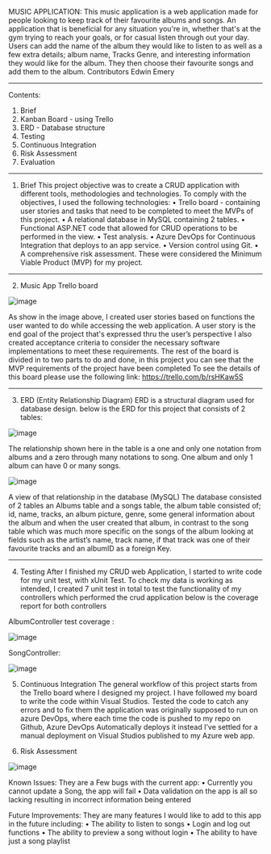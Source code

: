 MUSIC APPLICATION:
This music application is a web application made for people looking to keep track of their favourite albums and songs. An application that is beneficial for any situation you're in, whether that's at the gym trying to reach your goals, or for casual listen through out your day.
Users can add the name of the album they would like to listen to as well as a few extra details; album name, Tracks Genre, and interesting information they would like for the album. They then choose their favourite songs and add them to the album.
Contributors
Edwin Emery
________________________________________
Contents:
1.	Brief
2.	Kanban Board - using Trello
3.	ERD - Database structure
4.	Testing
5.	Continuous Integration
6.	Risk Assessment
7.	Evaluation
________________________________________
1.	Brief
This project objective was to create a CRUD application with different tools, methodologies and technologies.
To comply with the objectives, I used the following technologies:
•	Trello board - containing user stories and tasks that need to be completed to meet the MVPs of this project.
•	A relational database in MySQL containing 2 tables.
•	Functional ASP.NET code that allowed for CRUD operations to be performed in the view.
•	Test analysis.
•	Azure DevOps for Continuous Integration that deploys to an app service.
•	Version control using Git.
•	A comprehensive risk assessment.
These were considered the Minimum Viable Product (MVP) for my project.
________________________________________
2.	Music App Trello board

![image](https://user-images.githubusercontent.com/82107334/117595219-214e5a00-b138-11eb-9e30-098eb64fffdf.png)

 
As show in the image above, I created user stories based on functions the user wanted to do while accessing the web application. A user story is the end goal of the project that's expressed thru the user’s perspective
I also created acceptance criteria to consider the necessary software implementations to meet these requirements.
The rest of the board is divided in to two parts to do and done, in this project you can see that the MVP requirements of the project have been completed
To see the details of this board please use the following link: https://trello.com/b/rsHKaw5S
________________________________________
3.	ERD (Entity Relationship Diagram)
ERD is a structural diagram used for database design. below is the ERD for this project that consists of 2 tables:

![image](https://user-images.githubusercontent.com/82107334/117595261-45aa3680-b138-11eb-989b-cb6c2f9db91a.png)

The relationship shown here in the table is a one and only one notation from albums and a zero through many notations to song. One album and only 1 album can have 0 or many songs.

![image](https://user-images.githubusercontent.com/82107334/117595286-535fbc00-b138-11eb-819d-153e752cf6f5.png)

A view of that relationship in the database (MySQL)
The database consisted of 2 tables an Albums table and a songs table, the album table consisted of; id, name, tracks, an album picture, genre, some general information about the album and when the user created that album, in contrast to the song table which was much more specific on the songs of the album looking at fields such as the artist’s name, track name, if that track was one of their favourite tracks and an albumID as a foreign Key.
________________________________________
4.	Testing 
After I finished my CRUD web Application, I started to write code for my unit test, with xUnit Test. To check my data is working as intended, I created 7 unit test in total to test the functionality of my controllers which performed the crud application below is the coverage report for both controllers 

AlbumController test coverage :

![image](https://user-images.githubusercontent.com/82107334/117595338-6ffbf400-b138-11eb-92d3-b2ee90c802a0.png)

SongController:

![image](https://user-images.githubusercontent.com/82107334/117595346-7a1df280-b138-11eb-96ba-77d8308c6d19.png)

5.	Continuous Integration
The general workflow of this project starts from the Trello board where I designed my project. I have followed my board to write the code within Visual Studios. Tested the code to catch any errors and to fix them the application was originally supposed to run on azure DevOps, where each time the code is pushed to my repo on Github, Azure DevOps Automatically deploys it instead I’ve settled for a manual deployment on Visual Studios published to my Azure web app.

6.	Risk Assessment

![image](https://user-images.githubusercontent.com/82107334/117595465-d254f480-b138-11eb-81da-fce58f5619cb.png)

Known Issues:
They are a Few bugs with the current app:
•	Currently you cannot update a Song, the app will fail
•	Data validation on the app is all so lacking resulting in incorrect information being entered

Future Improvements:
They are many features I would like to add to this app in the future including:
•	The ability to listen to songs 
•	Login and log out functions
•	The ability to preview a song without login
•	The ability to have just a song playlist 
